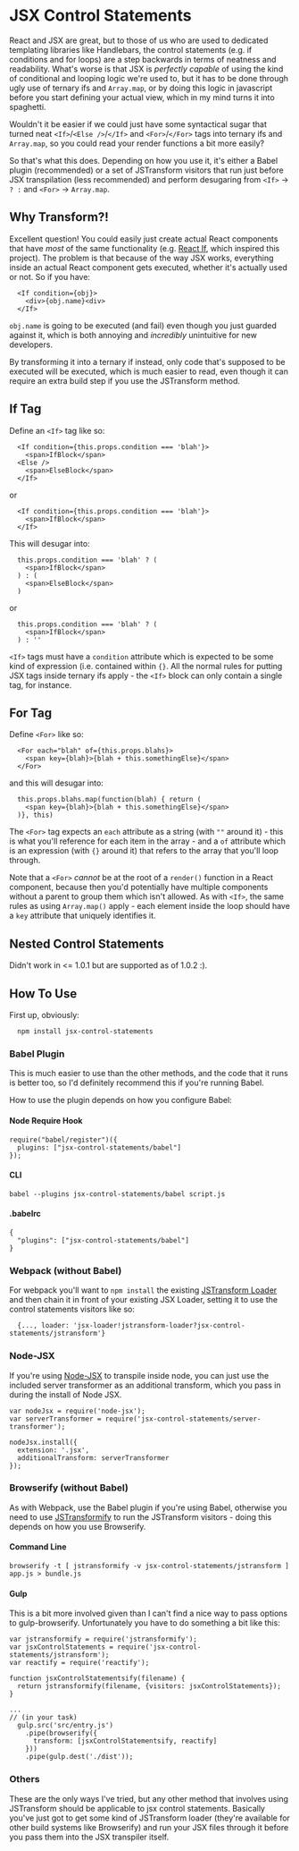 # JSX Control Statements

React and JSX are great, but to those of us who are used to dedicated templating libraries like Handlebars, the control
statements (e.g. if conditions and for loops) are a step backwards in terms of neatness and readability. What's worse is
that JSX is _perfectly capable_ of using the kind of conditional and looping logic we're used to, but it has to be done
through ugly use of ternary ifs and `Array.map`, or by doing this logic in javascript before you start defining your
actual view, which in my mind turns it into spaghetti.

Wouldn't it be easier if we could just have some syntactical sugar that turned neat `<If>`/`<Else />`/`</If>` and
`<For>`/`</For>` tags into ternary ifs and `Array.map`, so you could read your render functions a bit more easily?

So that's what this does. Depending on how you use it, it's either a Babel plugin (recommended) or a set of 
JSTransform visitors that run just before JSX transpilation (less recommended) and perform desugaring from
`<If>` -> ` ? : ` and `<For>` -> `Array.map`.

## Why Transform?!

Excellent question! You could easily just create actual React components that have _most_ of the same functionality 
(e.g. [React If](https://github.com/romac/react-if), which inspired this project). The problem is that because of the
way JSX works, everything inside an actual React component gets executed, whether it's actually used or not. So if you
have:

```
  <If condition={obj}>
    <div>{obj.name}<div>
  </If>
```

`obj.name` is going to be executed (and fail) even though you just guarded against it, which is both annoying and 
_incredibly_ unintuitive for new developers.

By transforming it into a ternary if instead, only code that's supposed to be executed will be executed, which is much
easier to read, even though it can require an extra build step if you use the JSTransform method.

## If Tag

Define an `<If>` tag like so:

```
  <If condition={this.props.condition === 'blah'}>
    <span>IfBlock</span>
  <Else />
    <span>ElseBlock</span>
  </If>
```

or

```
  <If condition={this.props.condition === 'blah'}>
    <span>IfBlock</span>
  </If>
```

This will desugar into:

```
  this.props.condition === 'blah' ? (
    <span>IfBlock</span>
  ) : (
    <span>ElseBlock</span>
  )
```

or 

```
  this.props.condition === 'blah' ? (
    <span>IfBlock</span>
  ) : ''
```

`<If>` tags must have a `condition` attribute which is expected to be some kind of expression (i.e. contained within 
`{}`. All the normal rules for putting JSX tags inside ternary ifs apply - the `<If>` block can only contain a single
tag, for instance.

## For Tag

Define `<For>` like so:

```
  <For each="blah" of={this.props.blahs}>
    <span key={blah}>{blah + this.somethingElse}</span>
  </For>
```

and this will desugar into:

```
  this.props.blahs.map(function(blah) { return (
    <span key={blah}>{blah + this.somethingElse}</span>
  )}, this)
```

The `<For>` tag expects an `each` attribute as a string (with `""` around it) - this is what you'll reference for each 
item in the array - and a `of` attribute which is an expression (with `{}` around it) that refers to the array that 
you'll loop through.

Note that a `<For>` *cannot* be at the root of a `render()` function in a React component, because then you'd 
potentially have multiple components without a parent to group them which isn't allowed. As with `<If>`, the same rules
as using `Array.map()` apply - each element inside the loop should have a `key` attribute that uniquely identifies it.

## Nested Control Statements
Didn't work in <= 1.0.1 but are supported as of 1.0.2 :).

## How To Use
First up, obviously:

```
  npm install jsx-control-statements
```

### Babel Plugin
This is much easier to use than the other methods, and the code that it runs is better too, so I'd definitely recommend
this if you're running Babel.

How to use the plugin depends on how you configure Babel:

#### Node Require Hook
```
require("babel/register")({
  plugins: ["jsx-control-statements/babel"]
});
```

#### CLI
```
babel --plugins jsx-control-statements/babel script.js
```

#### .babelrc
```
{
  "plugins": ["jsx-control-statements/babel"]
}
```

### Webpack (without Babel)
For webpack you'll want to `npm install` the existing
[JSTransform Loader](https://github.com/conradz/jstransform-loader) and then chain it in front of your existing JSX
Loader, setting it to use the control statements visitors like so:

```
  {..., loader: 'jsx-loader!jstransform-loader?jsx-control-statements/jstransform'}
```

### Node-JSX
If you're using [Node-JSX](https://github.com/petehunt/node-jsx) to transpile inside node, you can just use the included
server transformer as an additional transform, which you pass in during the install of Node JSX.

```
var nodeJsx = require('node-jsx');
var serverTransformer = require('jsx-control-statements/server-transformer');

nodeJsx.install({
  extension: '.jsx',
  additionalTransform: serverTransformer
});
```

### Browserify (without Babel)
As with Webpack, use the Babel plugin if you're using Babel, otherwise you need to use [JSTransformify](https://github.com/andreypopp/jstransformify) to run the JSTransform visitors - doing this depends on how you use Browserify.

#### Command Line
```
browserify -t [ jstransformify -v jsx-control-statements/jstransform ] app.js > bundle.js
```

#### Gulp
This is a bit more involved given than I can't find a nice way to pass options to gulp-browserify. Unfortunately you have to do something a bit like this:
```
var jstransformify = require('jstransformify');
var jsxControlStatements = require('jsx-control-statements/jstransform');
var reactify = require('reactify'); 

function jsxControlStatementsify(filename) {
  return jstransformify(filename, {visitors: jsxControlStatements});
}

...
// (in your task)
  gulp.src('src/entry.js')
    .pipe(browserify({
      transform: [jsxControlStatementsify, reactify]
    }))
    .pipe(gulp.dest('./dist'));
```

### Others
These are the only ways I've tried, but any other method that involves using JSTransform should be applicable to 
jsx control statements. Basically you've just got to get some kind of JSTransform loader (they're available for other
build systems like Browserify) and run your JSX files through it before you pass them into the JSX transpiler itself.
